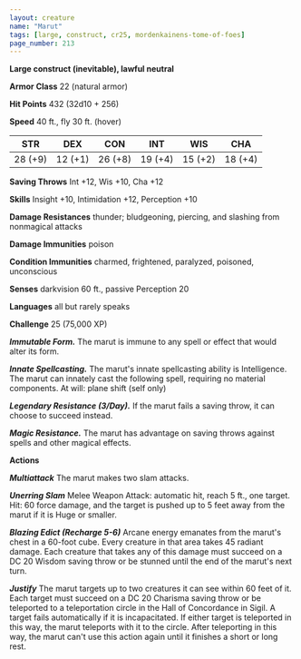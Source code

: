 ```yaml
---
layout: creature
name: "Marut"
tags: [large, construct, cr25, mordenkainens-tome-of-foes]
page_number: 213
---
```


**Large construct (inevitable), lawful neutral**

**Armor Class** 22 (natural armor)

**Hit Points** 432  (32d10 + 256)

**Speed** 40 ft., fly 30 ft. (hover)

|   STR   |   DEX   |   CON   |   INT   |   WIS   |   CHA   |
|:-------:|:-------:|:-------:|:-------:|:-------:|:-------:|
| 28 (+9) | 12 (+1) | 26 (+8) | 19 (+4) | 15 (+2) | 18 (+4) |

**Saving Throws** Int +12, Wis +10, Cha +12

**Skills** Insight +10, Intimidation +12, Perception +10

**Damage Resistances** thunder; bludgeoning, piercing, and slashing from nonmagical attacks

**Damage Immunities** poison

**Condition Immunities** charmed, frightened, paralyzed, poisoned, unconscious

**Senses** darkvision 60 ft., passive Perception 20

**Languages** all but rarely speaks

**Challenge** 25 (75,000 XP)

***Immutable Form.*** The marut is immune to any spell or effect that would alter its form.

***Innate Spellcasting.*** The marut's innate spellcasting ability is Intelligence. The marut can innately cast the following spell, requiring no material components.
At will: plane shift (self only)

***Legendary Resistance (3/Day).*** If the marut fails a saving throw, it can choose to succeed instead.

***Magic Resistance.*** The marut has advantage on saving throws against spells and other magical effects.

**Actions**

***Multiattack*** The marut makes two slam attacks.

***Unerring Slam*** Melee Weapon Attack: automatic hit, reach 5 ft., one target. Hit: 60 force damage, and the target is pushed up to 5 feet away from the marut if it is Huge or smaller.

***Blazing Edict (Recharge 5-6)*** Arcane energy emanates from the marut's chest in a 60-foot cube. Every creature in that area takes 45 radiant damage. Each creature that takes any of this damage must succeed on a DC 20 Wisdom saving throw or be stunned until the end of the marut's next turn.

***Justify*** The marut targets up to two creatures it can see within 60 feet of it. Each target must succeed on a DC 20 Charisma saving throw or be teleported to a teleportation circle in the Hall of Concordance in Sigil. A target fails automatically if it is incapacitated. If either target is teleported in this way, the marut teleports with it to the circle.
After teleporting in this way, the marut can't use this action again until it finishes a short or long rest.